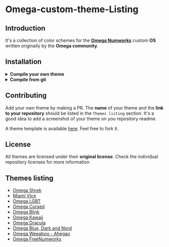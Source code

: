 
# Omega-custom-theme-Listing

## Introduction

It's a collection of color schemes for the [**Omega Numworks**](https://github.com/Omega-Numworks/Omega) custom **OS** written originally by the **Omega community**.

## Installation

<details>
	<summary><b>Compile your own theme</b></summary>

You need to be able to [compile omega by yourself](https://github.com/Omega-Numworks/Omega#manual), then when compiling, simply add the `THEME_NAME` argument, like this:
```bash
 make THEME_NAME="your_personnal_theme"
```
</details>
<details>
	<summary><b>Compile from git</b></summary>

Same as above, simply also add the `THEME_REPO` argument:

```bash
$ make THEME_NAME=omega_blue THEME_REPO=https://github.com/Omega-Numworks/Omega-Theme-Example
```
as said [here](https://github.com/Omega-Numworks/Omega-Theme-Example/blob/master/README.md).
</details>

## Contributing

Add your own theme by making a PR. The **name** of your theme and the **link to your repository** should be listed in the `Themes listing` section.
It's a good idea to add a screenshot of your theme on you repository readme.

A theme template is available [here](https://github.com/Omega-Numworks/Omega-Theme-Example). Feel free to fork it.

## License

All themes are licensed under their **original license**. Check the individual repository licenses for more information

## Themes listing

* [Omega Shrek](https://github.com/PierreDiab/Omega_Shrek)
* [Miami Vice](https://github.com/akhilvanka/Miami-Vice)
* [Omega LGBT](https://github.com/coco33920/Omega-LGBT)
* [Omega Cursed](https://github.com/Syycorax/Omega-cursed)
* [Omega Blink](https://github.com/virgilecheminot/Omega-Theme-Blink)
* [Omega Kawaii](https://github.com/apoleon33/Omega-Kawaii-Theme)
* [Omega Dracula](https://github.com/Ratakor/Omega-Dracula-Theme)
* [Omega Blue, Dark and Nord](https://github.com/fmlatghor/Omega-Theme-Example)
* [Omega Weeaboo - Ahegao](https://github.com/ArtichOwO/WeebThemeOmega)
* [Omega FreeNumworks](https://github.com/PierreDiab/Omega-FreeNumworks)
